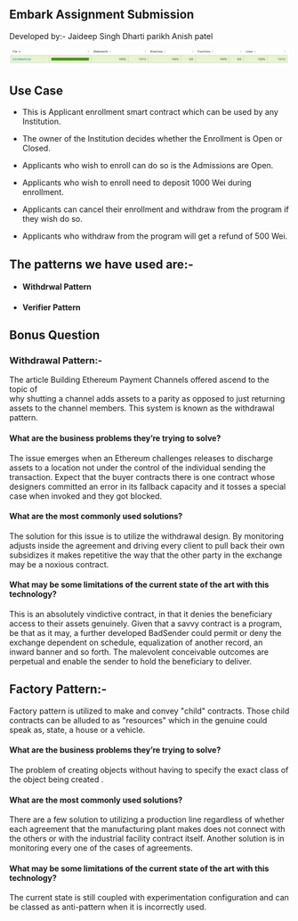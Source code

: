 ## Embark Assignment Submission

Developed by:-  Jaideep Singh 
                Dharti parikh
                Anish patel

![](https://github.com/SinghJaideepJi/EmbarkAssignSub/blob/master/EmbarkAssignSub/asset/Coverage.JPG)

## Use Case 
- This is Applicant enrollment smart contract which can be used by any Institution.

- The owner of the Institution decides whether the Enrollment is Open or Closed.

- Applicants who wish to enroll can do so is the Admissions are Open.

- Applicants who wish to enroll need to deposit 1000 Wei during enrollment.

- Applicants can cancel their enrollment and withdraw from the program if they wish do so.

- Applicants who withdraw from the program will get a refund of 500 Wei.
  
## The patterns we have used are:-

- #### Withdrwal Pattern 

- #### Verifier Pattern 

## Bonus Question

### Withdrawal Pattern:-
The article Building Ethereum Payment Channels offered ascend to the topic of   
why shutting a channel adds assets to a parity as opposed to just returning assets to the  channel members. 
This system is known as the withdrawal pattern.

#### What are the business problems they’re trying to solve? 
The issue emerges when an Ethereum challenges releases to discharge assets to a location not under the control of the individual sending the transaction.
Expect that the buyer contracts there is one contract whose designers committed an error in its fallback capacity and it tosses a special case when invoked and they got blocked.

#### What are the most commonly used solutions?
The solution for this issue is to utilize the withdrawal design. By monitoring adjusts inside the agreement and driving every client to pull back their own subsidizes it makes repetitive the way that the other party in the exchange may be a noxious contract.

#### What may be some limitations of the current state of the art with this technology?
This is an absolutely vindictive contract, in that it denies the beneficiary access to their assets genuinely. Given that a savvy contract is a program, be that as it may, a further developed BadSender could permit or deny the exchange dependent on schedule, equalization of another record, an inward banner and so forth. The malevolent conceivable outcomes are perpetual and enable the sender to hold the beneficiary to deliver.

## Factory Pattern:-
Factory pattern is utilized to make and convey "child" contracts. Those child contracts can be alluded to as "resources" which in the genuine could speak as, state, a house or a vehicle.

#### What are the business problems they’re trying to solve? 
The problem of creating objects without having to specify the exact class of the object being created .

#### What are the most commonly used solutions?
There are a few solution to utilizing a production line regardless of whether each agreement that the manufacturing plant makes does not connect with the others or with the industrial facility contract itself. 
Another solution is in monitoring every one of the cases of agreements.

#### What may be some limitations of the current state of the art with this technology?
The current state is still coupled with experimentation configuration and can be classed as anti-pattern when it is incorrectly used.